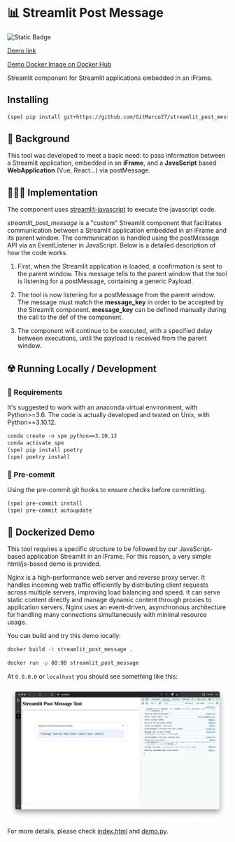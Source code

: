 # 📊 Streamlit Post Message

![Static Badge](https://img.shields.io/badge/Demo-Run_on_Render-blue?logo=render&link=https%3A%2F%2Fstreamlit-post-message.onrender.com%2F)

[Demo link](https://streamlit-post-message.onrender.com/)

[Demo Docker Image on Docker Hub](https://hub.docker.com/repository/docker/marcosanguineti/streamlit_post_message/general)

Streamlit component for Streamlit applications embedded in an iFrame.

## Installing

```bash
(spm) pip install git+https://github.com/GitMarco27/streamlit_post_message.git
```

## 🚀 Background

This tool was developed to meet a basic need: to pass information between a Streamlit application, embedded in an **iFrame**, and a **JavaScript** based **WebApplication** (Vue, React...) via postMessage.

## 👨🏼‍💻 Implementation

The component uses [streamlit-javascript](https://github.com/thunderbug1/streamlit-javascript) to execute the javascript code.

*streamlit_post_message* is a "custom" Streamlit component that facilitates communication between a Streamlit application embedded in an iFrame and its parent window. The communication is handled using the postMessage API via an EventListener in JavaScript. Below is a detailed description of how the code works.

1. First, when the Streamlit application is loaded, a confirmation is sent to the parent window. This message tells to the parent window that the tool is listening for a postMessage, containing a generic Payload.

2. The tool is now listening for a postMessage from the parent window. The message must match the **message_key** in order to be accepted by the Streamlit component. **message_key** can be defined manually during the call to the def of the component.

3. The component will continue to be executed, with a specified delay between executions, until the payload is received from the parent window.

## ☢️ Running Locally / Development

### 🎁 Requirements

It's suggested to work with an anaconda virtual environment, with Python>=3.6. The code is actually developed and tested on Unix, with Python==3.10.12.

```shell
conda create -n spm python==3.10.12
conda activate spm
(spm) pip install poetry
(spm) poetry install
```

### 🔎 Pre-commit

Using the pre-commit git hooks to ensure checks before committing.

```shell
(spm) pre-commit install
(spm) pre-commit autoupdate
```

## 🐳 Dockerized Demo

This tool requires a specific structure to be followed by our JavaScript-based application Streamlit in an iFrame. For this reason, a very simple html/js-based demo is provided.

Nginx is a high-performance web server and reverse proxy server. It handles incoming web traffic efficiently by distributing client requests across multiple servers, improving load balancing and speed. It can serve static content directly and manage dynamic content through proxies to application servers. Nginx uses an event-driven, asynchronous architecture for handling many connections simultaneously with minimal resource usage.

You can build and try this demo locally:

```bash
docker build -t streamlit_post_message .
```

```bash
docker run -p 80:80 streamlit_post_message
```

At `0.0.0.0` or `localhost` you should see something like this:

![demo_image](resources/image.png)

For more details, please check [index.html](index.html) and [demo.py](demo.py).

